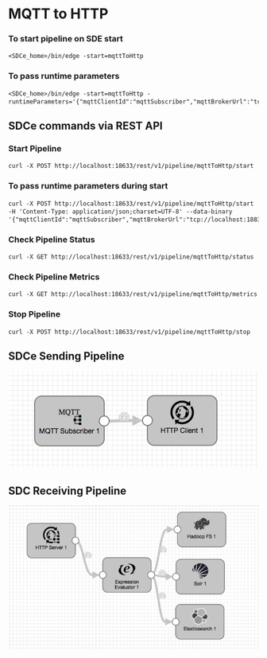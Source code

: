 # MQTT to HTTP

### To start pipeline on SDE start

    <SDCe_home>/bin/edge -start=mqttToHttp

### To pass runtime parameters

    <SDCe_home>/bin/edge -start=mqttToHttp -runtimeParameters='{"mqttClientId":"mqttSubscriber","mqttBrokerUrl":"tcp://localhost:1883","mqttTopic":"sample","httpUrl":"http://localhost:9999","sdcAppId":"sde"}'

## SDCe commands via REST API

### Start Pipeline
    curl -X POST http://localhost:18633/rest/v1/pipeline/mqttToHttp/start

### To pass runtime parameters during start
    curl -X POST http://localhost:18633/rest/v1/pipeline/mqttToHttp/start -H 'Content-Type: application/json;charset=UTF-8' --data-binary '{"mqttClientId":"mqttSubscriber","mqttBrokerUrl":"tcp://localhost:1883","mqttTopic":"sample","httpUrl":"http://localhost:9999","sdcAppId":"sde"}'

### Check Pipeline Status
    curl -X GET http://localhost:18633/rest/v1/pipeline/mqttToHttp/status

### Check Pipeline Metrics
    curl -X GET http://localhost:18633/rest/v1/pipeline/mqttToHttp/metrics

### Stop Pipeline
    curl -X POST http://localhost:18633/rest/v1/pipeline/mqttToHttp/stop


## SDCe Sending Pipeline

![Image of SDCe Sending Pipeline](edge.png)


## SDC Receiving Pipeline

![Image of SDC Receiving Pipeline](sdchttp.png)
